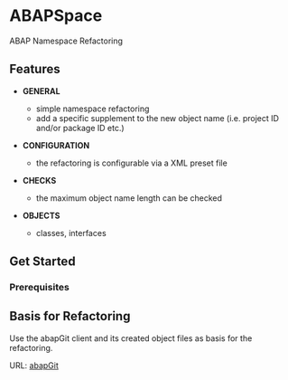 # ABAPSpace
ABAP Namespace Refactoring

## Features
+ <b>GENERAL</b><br>
  + simple namespace refactoring
  + add a specific supplement to the new object name (i.e. project ID and/or package ID etc.)

+ <b>CONFIGURATION</b><br>
  + the refactoring is configurable via a XML preset file

+ <b>CHECKS</b><br>
  + the maximum object name length can be checked
  
+ <b>OBJECTS</b><br>
  + classes, interfaces
  
## Get Started
### Prerequisites
  
## Basis for Refactoring
Use the abapGit client and its created object files as basis for the refactoring.

URL: [abapGit](https://github.com/larshp/abapGit)

